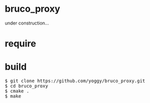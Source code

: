 bruco_proxy
================
under construction...

require
================


build
================
<pre>
$ git clone https://github.com/yoggy/bruco_proxy.git
$ cd bruco_proxy
$ cmake .
$ make
</pre>
